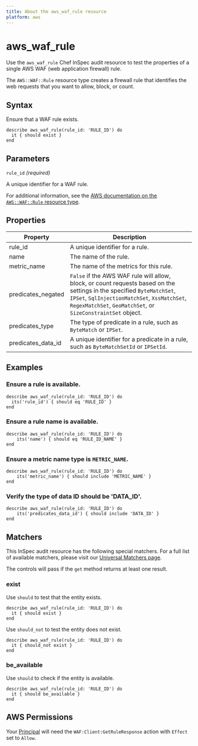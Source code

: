 ```yaml
---
title: About the aws_waf_rule resource
platform: aws
---
```


# aws_waf_rule

Use the `aws_waf_rule` Chef InSpec audit resource to test the properties of a single AWS WAF (web application firewall) rule.

The `AWS::WAF::Rule` resource type creates a firewall rule that identifies the web requests that you want to allow, block, or count.

## Syntax

Ensure that a WAF rule exists.

    describe aws_waf_rule(rule_id: 'RULE_ID') do
      it { should exist }
    end

## Parameters

`rule_id` _(required)_

A unique identifier for a WAF rule.

For additional information, see the [AWS documentation on the `AWS::WAF::Rule` resource type](https://docs.aws.amazon.com/AWSCloudFormation/latest/UserGuide/aws-resource-waf-rule.html).

## Properties

| Property | Description |
| --- | --- |
| rule_id | A unique identifier for a rule. |
| name | The name of the rule. |
| metric_name | The name of the metrics for this rule. |
| predicates_negated | `False` if the AWS WAF rule will allow, block, or count requests based on the settings in the specified `ByteMatchSet`, `IPSet`, `SqlInjectionMatchSet`, `XssMatchSet`, `RegexMatchSet`, `GeoMatchSet`, or `SizeConstraintSet` object. |
| predicates_type | The type of predicate in a rule, such as `ByteMatch` or `IPSet`. |
| predicates_data_id | A unique identifier for a predicate in a rule, such as `ByteMatchSetId` or `IPSetId`. |

## Examples

### Ensure a rule is available.

    describe aws_waf_rule(rule_id: 'RULE_ID') do
      its('rule_id') { should eq 'RULE_ID' }
    end

### Ensure a rule name is available.

    describe aws_waf_rule(rule_id: 'RULE_ID') do
        its('name') { should eq 'RULE_ID_NAME' }
    end

### Ensure a metric name type is `METRIC_NAME`.

    describe aws_waf_rule(rule_id: 'RULE_ID') do
        its('metric_name') { should include 'METRIC_NAME' }
    end

### Verify the type of data ID should be 'DATA_ID'.

    describe aws_waf_rule(rule_id: 'RULE_ID') do
        its('predicates_data_id') { should include 'DATA_ID' }
    end

## Matchers

This InSpec audit resource has the following special matchers. For a full list of available matchers, please visit our [Universal Matchers page](https://www.inspec.io/docs/reference/matchers/).

The controls will pass if the `get` method returns at least one result.

### exist

Use `should` to test that the entity exists.

    describe aws_waf_rule(rule_id: 'RULE_ID') do
      it { should exist }
    end

Use `should_not` to test the entity does not exist.

    describe aws_waf_rule(rule_id: 'RULE_ID') do
      it { should_not exist }
    end

### be_available

Use `should` to check if the entity is available.

    describe aws_waf_rule(rule_id: 'RULE_ID') do
      it { should be_available }
    end

## AWS Permissions

Your [Principal](https://docs.aws.amazon.com/IAM/latest/UserGuide/intro-structure.html#intro-structure-principal) will need the `WAF:Client:GetRuleResponse` action with `Effect` set to `Allow`.